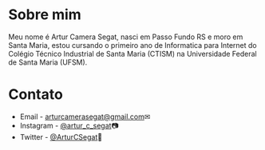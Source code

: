 # Sobre mim
 
Meu nome é Artur Camera Segat, nasci em Passo Fundo RS e moro em Santa Maria, estou cursando o primeiro ano de Informatica para Internet do Colégio Técnico Industrial de Santa Maria (CTISM) na Universidade Federal de Santa Maria (UFSM).
 

# Contato

- Email - <arturcamerasegat@gmail.com>✉
- Instagram - [@artur_c_segat](https://www.instagram.com/artur_c_segat/)📷
- Twitter - [@ArturCSegat](https://twitter.com/ArturCSegat)🦆
